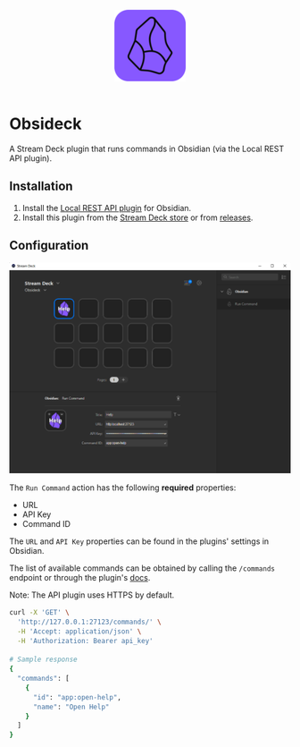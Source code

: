 <div align="center">
  <br/>
  <a href="https://github.com/j4ckofalltrades/obsideck">
    <img height="128" src="src/dev.jduabe.obsideck.sdPlugin/assets/plugin.png" alt="Logo">
  </a>
</div>

<br/>

# Obsideck

A Stream Deck plugin that runs commands in Obsidian (via the Local REST API plugin).

## Installation

1. Install the [Local REST API plugin](https://github.com/coddingtonbear/obsidian-local-rest-api) for Obsidian.  
2. Install this plugin from the [Stream Deck store](https://apps.elgato.com/plugins/dev.jduabe.obsideck) or from [releases](https://github.com/j4ckofalltrades/obsideck/releases).

## Configuration

![](src/dev.jduabe.obsideck.sdPlugin/previews/1-preview.png)

The `Run Command` action has the following __required__ properties:

- URL 
- API Key
- Command ID

The `URL` and `API Key` properties can be found in the plugins' settings in Obsidian.

The list of available commands can be obtained by calling the `/commands` endpoint or through the plugin's [docs](https://coddingtonbear.github.io/obsidian-local-rest-api).

Note: The API plugin uses HTTPS by default.

```bash
curl -X 'GET' \
  'http://127.0.0.1:27123/commands/' \
  -H 'Accept: application/json' \
  -H 'Authorization: Bearer api_key'

# Sample response
{
  "commands": [
    {
      "id": "app:open-help",
      "name": "Open Help"
    }
  ]
}
```

